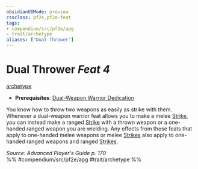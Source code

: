 ```yaml
---
obsidianUIMode: preview
cssclass: pf2e,pf2e-feat
tags:
- compendium/src/pf2e/apg
- trait/archetype
aliases: ["Dual Thrower"]
---
```

# Dual Thrower  *Feat 4*  
[archetype](archetype.md "Archetype Feat Trait")  

- **Prerequisites**: [Dual-Weapon Warrior Dedication](dual-weapon-warrior-dedication-apg.md)

You know how to throw two weapons as easily as strike with them. Whenever a dual-weapon warrior feat allows you to make a melee [Strike](strike.md), you can instead make a ranged [Strike](strike.md) with a thrown weapon or a one-handed ranged weapon you are wielding. Any effects from these feats that apply to one-handed melee weapons or melee [Strikes](strike.md) also apply to one-handed ranged weapons and ranged [Strikes](strike.md).

*Source: Advanced Player's Guide p. 170*  
%% #compendium/src/pf2e/apg #trait/archetype %%